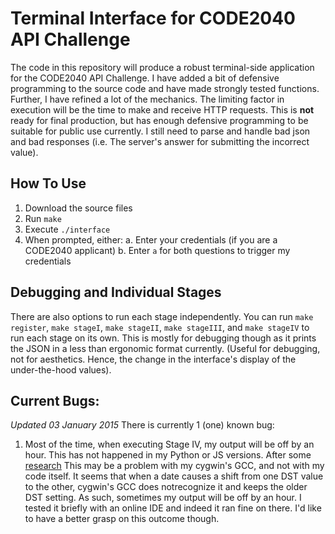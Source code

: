 # Terminal Interface for CODE2040 API Challenge

The code in this repository will produce a robust terminal-side application for the CODE2040 API Challenge.
I have added a bit of defensive programming to the source code and have made strongly tested functions. Further, I
have refined a lot of the mechanics. The limiting factor in execution will be the time to make and receive HTTP requests.
This is **not** ready for final production, but has enough defensive programming to be suitable for public use currently.
I still need to parse and handle bad json and bad responses (i.e. The server's answer for submitting the incorrect value).

## How To Use

1. Download the source files
2. Run `make`
3. Execute `./interface`
4. When prompted, either:
  a. Enter your credentials (if you are a CODE2040 applicant)
  b. Enter `a` for both questions to trigger my credentials

## Debugging and Individual Stages

There are also options to run each stage independently. You can run `make register`, `make stageI`, `make stageII`, 
`make stageIII`, and `make stageIV` to run each stage on its own. This is mostly for debugging though as it prints the
JSON in a less than ergonomic format currently. (Useful for debugging, not for aesthetics. Hence, the change in the
interface's display of the under-the-hood values).

## Current Bugs:

*Updated 03 January 2015* There is currently 1 (one) known bug:

1. Most of the time, when executing Stage IV, my output will be off by an hour. This has not happened in my Python or 
JS versions. After some [research](http://stackoverflow.com/questions/310363/how-to-add-one-day-to-a-time-obtained-from-time)
This may be a problem with my cygwin's GCC, and not with my code itself. It seems that when a date causes a shift from one
DST value to the other, cygwin's GCC does notrecognize it and keeps the older DST setting. As such, sometimes my output will
be off by an hour. I tested it briefly with an online IDE and indeed it ran fine on there. I'd like to have a better grasp
on this outcome though.
